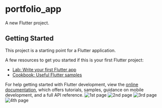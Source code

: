 # portfolio_app

A new Flutter project.

## Getting Started

This project is a starting point for a Flutter application.

A few resources to get you started if this is your first Flutter project:

- [Lab: Write your first Flutter app](https://docs.flutter.dev/get-started/codelab)
- [Cookbook: Useful Flutter samples](https://docs.flutter.dev/cookbook)

For help getting started with Flutter development, view the
[online documentation](https://docs.flutter.dev/), which offers tutorials,
samples, guidance on mobile development, and a full API reference.
![1st page](https://github.com/Faizan-Khan0007/Portfolio/assets/163722458/0cff2faa-ffdd-45c9-842e-565dc4169c6c)
![2nd page](https://github.com/Faizan-Khan0007/Portfolio/assets/163722458/1a910b95-786f-43fd-b754-85aaa8196711)
![3rd page](https://github.com/Faizan-Khan0007/Portfolio/assets/163722458/42c60ec7-e2dd-4568-95ba-49e07be62471)
![4th page](https://github.com/Faizan-Khan0007/Portfolio/assets/163722458/ab73f278-efac-4e28-bc33-48ff09534722)
